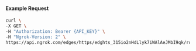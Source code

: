 <!-- Code generated for API Clients. DO NOT EDIT. -->

#### Example Request

```bash
curl \
-X GET \
-H "Authorization: Bearer {API_KEY}" \
-H "Ngrok-Version: 2" \
https://api.ngrok.com/edges/https/edghts_315io2nHdLlyk7iWAlAeJMbI9qk/routes/edghtsrt_315io5gx2SLwBWcZewqqthdQpg8/websocket_tcp_converter
```
